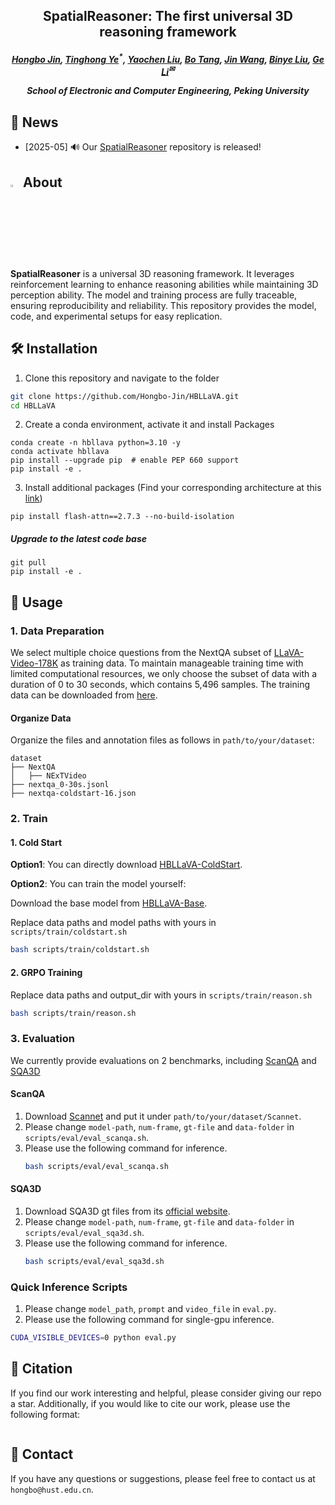<h2 align="center">SpatialReasoner: The first universal 3D reasoning framework
</a>

<h5 align="center">
<div align="center">

[Hongbo Jin](https://hongbo-jin.github.io/)<sup></sup>,
[Tinghong Ye]()<sup>*</sup>,
[Yaochen Liu]()<sup></sup>,
[Bo Tang]()<sup></sup>,
[Jin Wang]()<sup></sup>, 
[Binye Liu](https://github.com/Xjtulby)<sup></sup>,
[Ge Li](https://openreview.net/profile?id=~Ge_Li2)<sup>✉</sup>

<sup></sup>School of Electronic and Computer Engineering, Peking University<br>

</div>


## 📰 News

- [2025-05] 🔊 Our [SpatialReasoner](https://github.com/Hongbo-Jin/HBLLaVA) repository is released!

## <img id="painting_icon" width="3%" src="https://cdn-icons-png.flaticon.com/256/2435/2435606.png"> About
**SpatialReasoner** is a universal 3D reasoning framework. It leverages reinforcement learning to enhance reasoning abilities while maintaining 3D perception ability. 
The model and training process are fully traceable, ensuring reproducibility and reliability. This repository provides the model, code, and experimental setups for easy replication.


## 🛠️ Installation

1. Clone this repository and navigate to the folder
```bash
git clone https://github.com/Hongbo-Jin/HBLLaVA.git
cd HBLLaVA
```

2. Create a conda environment, activate it and install Packages
```Shell
conda create -n hbllava python=3.10 -y
conda activate hbllava
pip install --upgrade pip  # enable PEP 660 support
pip install -e .
```

3. Install additional packages (Find your corresponding architecture at this [link](https://github.com/Dao-AILab/flash-attention/releases))
```Shell
pip install flash-attn==2.7.3 --no-build-isolation
```
##### Upgrade to the latest code base

```Shell
git pull
pip install -e .
```

## 📌 Usage

### 1. Data Preparation
We select multiple choice questions from the NextQA subset of [LLaVA-Video-178K](https://huggingface.co/datasets/lmms-lab/LLaVA-Video-178K) as training data. To maintain manageable training time with limited computational resources, we only choose the subset of data with a duration of 0 to 30 seconds, which contains 5,496 samples. The training data can be downloaded from [here](https://huggingface.co/datasets/Zhang199/TinyLLaVA-Video-R1-training-data).

#### Organize Data

Organize the files and annotation files as follows in ``path/to/your/dataset``:

```Shell
dataset
├── NextQA
│   ├── NExTVideo
├── nextqa_0-30s.jsonl
├── nextqa-coldstart-16.json
```

### 2. Train

#### 1. Cold Start

**Option1**: You can directly download [HBLLaVA-ColdStart](https://huggingface.co/Zhang199/TinyLLaVA-Video-Coldstart_NextQA_16).

**Option2**: You can train the model yourself: 

Download the base model from [HBLLaVA-Base](https://huggingface.co/Zhang199/TinyLLaVA-Video-Qwen2.5-3B-Group-16-512).

Replace data paths and model paths with yours in `scripts/train/coldstart.sh`

```bash
bash scripts/train/coldstart.sh
```

#### 2. GRPO Training

Replace data paths and output_dir with yours in `scripts/train/reason.sh`

```bash
bash scripts/train/reason.sh
```

### 3. Evaluation

We currently provide evaluations on 2 benchmarks, including [ScanQA](https://github.com/ATR-DBI/ScanQA) and [SQA3D](https://zenodo.org/records/7792397#.ZCkprfFBx3g)

#### ScanQA

1. Download [Scannet](https://github.com/ScanNet/ScanNet) and put it under ``path/to/your/dataset/Scannet``.
2. Please change ``model-path``, ``num-frame``, ``gt-file`` and ``data-folder`` in ``scripts/eval/eval_scanqa.sh``.
3. Please use the following command for inference.
   ```bash
   bash scripts/eval/eval_scanqa.sh
   ```
#### SQA3D

1. Download SQA3D gt files from its [official website](https://zenodo.org/records/7792397#.ZCkprfFBx3g).
2. Please change ``model-path``, ``num-frame``, ``gt-file`` and ``data-folder`` in ``scripts/eval/eval_sqa3d.sh``.
3. Please use the following command for inference.
   ```bash
   bash scripts/eval/eval_sqa3d.sh
   ```

### Quick Inference Scripts

1. Please change ``model_path``, ``prompt`` and ``video_file`` in ``eval.py``.
2.  Please use the following command for single-gpu inference.
   ```bash
   CUDA_VISIBLE_DEVICES=0 python eval.py
   ```

## 📝 Citation

If you find our work interesting and helpful, please consider giving our repo a star. Additionally, if you would like to cite our work, please use the following format:
```bibtex

```

## 📨 Contact

If you have any questions or suggestions, please feel free to contact us at ``hongbo@hust.edu.cn``.
